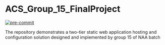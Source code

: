 # ACS_Group_15_FinalProject
[![pre-commit](https://img.shields.io/badge/pre--commit-enabled-brightgreen?logo=pre-commit)](https://github.com/pre-commit/pre-commit)

The repository demonstrates a two-tier static web application hosting and configuration solution designed and implemented by group 15 of NAA batch
